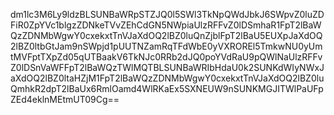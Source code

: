 dm1lc3M6Ly9ldzBLSUNBaWRpSTZJQ0l5SWl3TkNpQWdJbkJ6SWpvZ0luZDFiR0ZpYVc1blgzZDNkeTVvZEhCdGN5NWpiaUlzRFFvZ0lDSmhaR1FpT2lBaWQzZDNMbWgwY0cxekxtTnVJaXdOQ2lBZ0luQnZjblFpT2lBaU5EUXpJaXdOQ2lBZ0ltbGtJam9nSWpjd1pUUTNZamRqTFdWbE0yVXROREl5TmkwNU0yUmtMVFptTXpZd05qUTBaakV6TkNJc0RRb2dJQ0poYVdRaU9pQWlNaUlzRFFvZ0lDSnVaWFFpT2lBaWQzTWlMQTBLSUNBaWRIbHdaU0k2SUNKdWIyNWxJaXdOQ2lBZ0ltaHZjM1FpT2lBaWQzZDNMbWgwY0cxekxtTnVJaXdOQ2lBZ0luQmhkR2dpT2lBaUx6RmlOamd4WlRKaEx5SXNEUW9nSUNKMGJITWlPaUFpZEd4eklnMEtmUT09Cg==
